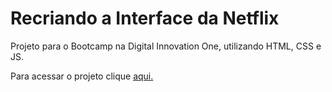 # Recriando a Interface da Netflix
Projeto para o Bootcamp na Digital Innovation One, utilizando HTML, CSS e JS.

Para acessar o projeto clique [aqui.](https://netflix-clone-lahgomes.netlify.app/)

